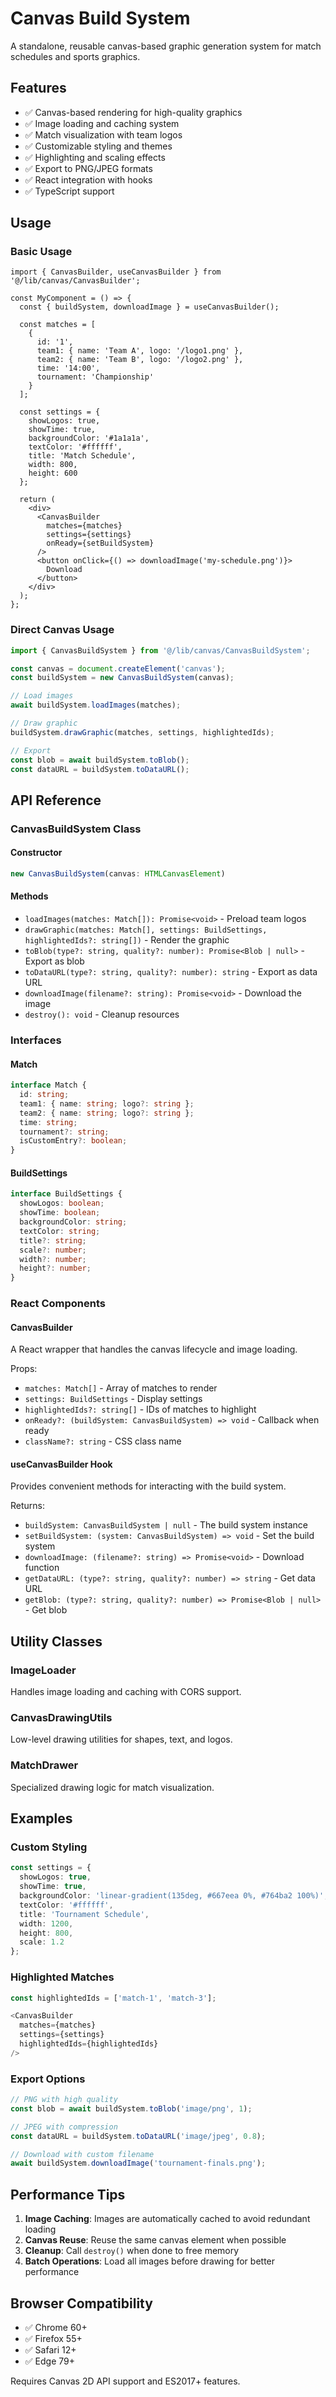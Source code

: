 # Canvas Build System

A standalone, reusable canvas-based graphic generation system for match schedules and sports graphics.

## Features

- ✅ Canvas-based rendering for high-quality graphics
- ✅ Image loading and caching system
- ✅ Match visualization with team logos
- ✅ Customizable styling and themes
- ✅ Highlighting and scaling effects
- ✅ Export to PNG/JPEG formats
- ✅ React integration with hooks
- ✅ TypeScript support

## Usage

### Basic Usage

```tsx
import { CanvasBuilder, useCanvasBuilder } from '@/lib/canvas/CanvasBuilder';

const MyComponent = () => {
  const { buildSystem, downloadImage } = useCanvasBuilder();

  const matches = [
    {
      id: '1',
      team1: { name: 'Team A', logo: '/logo1.png' },
      team2: { name: 'Team B', logo: '/logo2.png' },
      time: '14:00',
      tournament: 'Championship'
    }
  ];

  const settings = {
    showLogos: true,
    showTime: true,
    backgroundColor: '#1a1a1a',
    textColor: '#ffffff',
    title: 'Match Schedule',
    width: 800,
    height: 600
  };

  return (
    <div>
      <CanvasBuilder
        matches={matches}
        settings={settings}
        onReady={setBuildSystem}
      />
      <button onClick={() => downloadImage('my-schedule.png')}>
        Download
      </button>
    </div>
  );
};
```

### Direct Canvas Usage

```typescript
import { CanvasBuildSystem } from '@/lib/canvas/CanvasBuildSystem';

const canvas = document.createElement('canvas');
const buildSystem = new CanvasBuildSystem(canvas);

// Load images
await buildSystem.loadImages(matches);

// Draw graphic
buildSystem.drawGraphic(matches, settings, highlightedIds);

// Export
const blob = await buildSystem.toBlob();
const dataURL = buildSystem.toDataURL();
```

## API Reference

### CanvasBuildSystem Class

#### Constructor
```typescript
new CanvasBuildSystem(canvas: HTMLCanvasElement)
```

#### Methods
- `loadImages(matches: Match[]): Promise<void>` - Preload team logos
- `drawGraphic(matches: Match[], settings: BuildSettings, highlightedIds?: string[])` - Render the graphic
- `toBlob(type?: string, quality?: number): Promise<Blob | null>` - Export as blob
- `toDataURL(type?: string, quality?: number): string` - Export as data URL
- `downloadImage(filename?: string): Promise<void>` - Download the image
- `destroy(): void` - Cleanup resources

### Interfaces

#### Match
```typescript
interface Match {
  id: string;
  team1: { name: string; logo?: string };
  team2: { name: string; logo?: string };
  time: string;
  tournament?: string;
  isCustomEntry?: boolean;
}
```

#### BuildSettings
```typescript
interface BuildSettings {
  showLogos: boolean;
  showTime: boolean;
  backgroundColor: string;
  textColor: string;
  title?: string;
  scale?: number;
  width?: number;
  height?: number;
}
```

### React Components

#### CanvasBuilder
A React wrapper that handles the canvas lifecycle and image loading.

Props:
- `matches: Match[]` - Array of matches to render
- `settings: BuildSettings` - Display settings
- `highlightedIds?: string[]` - IDs of matches to highlight
- `onReady?: (buildSystem: CanvasBuildSystem) => void` - Callback when ready
- `className?: string` - CSS class name

#### useCanvasBuilder Hook
Provides convenient methods for interacting with the build system.

Returns:
- `buildSystem: CanvasBuildSystem | null` - The build system instance
- `setBuildSystem: (system: CanvasBuildSystem) => void` - Set the build system
- `downloadImage: (filename?: string) => Promise<void>` - Download function
- `getDataURL: (type?: string, quality?: number) => string` - Get data URL
- `getBlob: (type?: string, quality?: number) => Promise<Blob | null>` - Get blob

## Utility Classes

### ImageLoader
Handles image loading and caching with CORS support.

### CanvasDrawingUtils
Low-level drawing utilities for shapes, text, and logos.

### MatchDrawer
Specialized drawing logic for match visualization.

## Examples

### Custom Styling
```typescript
const settings = {
  showLogos: true,
  showTime: true,
  backgroundColor: 'linear-gradient(135deg, #667eea 0%, #764ba2 100%)',
  textColor: '#ffffff',
  title: 'Tournament Schedule',
  width: 1200,
  height: 800,
  scale: 1.2
};
```

### Highlighted Matches
```typescript
const highlightedIds = ['match-1', 'match-3'];

<CanvasBuilder
  matches={matches}
  settings={settings}
  highlightedIds={highlightedIds}
/>
```

### Export Options
```typescript
// PNG with high quality
const blob = await buildSystem.toBlob('image/png', 1);

// JPEG with compression
const dataURL = buildSystem.toDataURL('image/jpeg', 0.8);

// Download with custom filename
await buildSystem.downloadImage('tournament-finals.png');
```

## Performance Tips

1. **Image Caching**: Images are automatically cached to avoid redundant loading
2. **Canvas Reuse**: Reuse the same canvas element when possible
3. **Cleanup**: Call `destroy()` when done to free memory
4. **Batch Operations**: Load all images before drawing for better performance

## Browser Compatibility

- ✅ Chrome 60+
- ✅ Firefox 55+
- ✅ Safari 12+
- ✅ Edge 79+

Requires Canvas 2D API support and ES2017+ features.